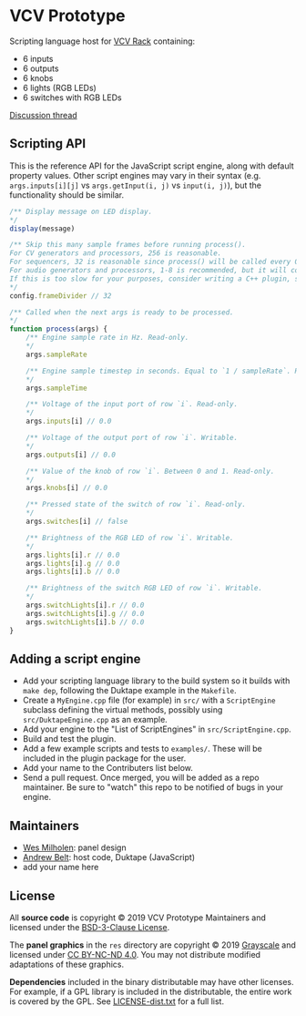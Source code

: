 # VCV Prototype

Scripting language host for [VCV Rack](https://vcvrack.com/) containing:
- 6 inputs
- 6 outputs
- 6 knobs
- 6 lights (RGB LEDs)
- 6 switches with RGB LEDs

[Discussion thread](https://community.vcvrack.com/t/vcv-prototype/3271/1)

## Scripting API

This is the reference API for the JavaScript script engine, along with default property values.
Other script engines may vary in their syntax (e.g. `args.inputs[i][j]` vs `args.getInput(i, j)` vs `input(i, j)`), but the functionality should be similar.

```js
/** Display message on LED display.
*/
display(message)

/** Skip this many sample frames before running process().
For CV generators and processors, 256 is reasonable.
For sequencers, 32 is reasonable since process() will be called every 0.7ms with a 44100kHz sample rate, which will capture 1ms-long triggers.
For audio generators and processors, 1-8 is recommended, but it will consume lots of CPU.
If this is too slow for your purposes, consider writing a C++ plugin, since native VCV Rack plugins are 10-100 faster.
*/
config.frameDivider // 32

/** Called when the next args is ready to be processed.
*/
function process(args) {
	/** Engine sample rate in Hz. Read-only.
	*/
	args.sampleRate

	/** Engine sample timestep in seconds. Equal to `1 / sampleRate`. Read-only.
	*/
	args.sampleTime

	/** Voltage of the input port of row `i`. Read-only.
	*/
	args.inputs[i] // 0.0

	/** Voltage of the output port of row `i`. Writable.
	*/
	args.outputs[i] // 0.0

	/** Value of the knob of row `i`. Between 0 and 1. Read-only.
	*/
	args.knobs[i] // 0.0

	/** Pressed state of the switch of row `i`. Read-only.
	*/
	args.switches[i] // false

	/** Brightness of the RGB LED of row `i`. Writable.
	*/
	args.lights[i].r // 0.0
	args.lights[i].g // 0.0
	args.lights[i].b // 0.0

	/** Brightness of the switch RGB LED of row `i`. Writable.
	*/
	args.switchLights[i].r // 0.0
	args.switchLights[i].g // 0.0
	args.switchLights[i].b // 0.0
}
```

## Adding a script engine

- Add your scripting language library to the build system so it builds with `make dep`, following the Duktape example in the `Makefile`.
- Create a `MyEngine.cpp` file (for example) in `src/` with a `ScriptEngine` subclass defining the virtual methods, possibly using `src/DuktapeEngine.cpp` as an example.
- Add your engine to the "List of ScriptEngines" in `src/ScriptEngine.cpp`.
- Build and test the plugin.
- Add a few example scripts and tests to `examples/`. These will be included in the plugin package for the user.
- Add your name to the Contributers list below.
- Send a pull request. Once merged, you will be added as a repo maintainer. Be sure to "watch" this repo to be notified of bugs in your engine.

## Maintainers

- [Wes Milholen](https://grayscale.info/): panel design
- [Andrew Belt](https://github.com/AndrewBelt): host code, Duktape (JavaScript)
- add your name here

## License

All **source code** is copyright © 2019 VCV Prototype Maintainers and licensed under the [BSD-3-Clause License](https://opensource.org/licenses/BSD-3-Clause).

The **panel graphics** in the `res` directory are copyright © 2019 [Grayscale](http://grayscale.info/) and licensed under [CC BY-NC-ND 4.0](https://creativecommons.org/licenses/by-nc-nd/4.0/).
You may not distribute modified adaptations of these graphics.

**Dependencies** included in the binary distributable may have other licenses.
For example, if a GPL library is included in the distributable, the entire work is covered by the GPL.
See [LICENSE-dist.txt](LICENSE-dist.txt) for a full list.
